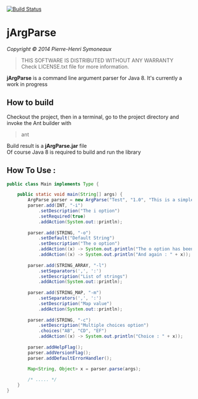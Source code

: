 [![Build Status](https://travis-ci.org/phsym/jArgParse.svg)](https://travis-ci.org/phsym/jArgParse)

# jArgParse

*Copyright &copy; 2014 Pierre-Henri Symoneaux*

> THIS SOFTWARE IS DISTRIBUTED WITHOUT ANY WARRANTY <br>
> Check LICENSE.txt file for more information. <br>


**jArgParse** is a command line argument parser for Java 8.
It's currently a work in progress

## How to build
Checkout the project, then in a terminal, go to the project directory and invoke the Ant builder with 

> ant

Build result is a **jArgParse.jar** file <br>
Of course Java 8 is required to build and run the library

## How To Use :

```java
public class Main implements Type {

	public static void main(String[] args) {
		ArgParse parser = new ArgParse("Test", "1.0", "This is a simple test with java 8");
		parser.add(INT, "-i")
			.setDescription("The i option")
			.setRequired(true)
			.addAction(System.out::println);
		
		parser.add(STRING, "-o")
			.setDefault("Default String")
			.setDescription("The o option")
			.addAction((x) -> System.out.println("The o option has been passed : " + x))
			.addAction((x) -> System.out.println("And again : " + x));
		
		parser.add(STRING_ARRAY, "-l")
			.setSeparators(',', ':')
			.setDescription("List of strings")
			.addAction(System.out::println);
		
		parser.add(STRING_MAP, "-m")
			.setSeparators(',', ':')
			.setDescription("Map value")
			.addAction(System.out::println);
			
		parser.add(STRING, "-c")
			.setDescription("Multiple choices option")
			.choices("AB", "CD", "EF")
			.addAction((x) -> System.out.println("Choice : " + x));
		
		parser.addHelpFlag();
		parser.addVersionFlag();
		parser.addDefaultErrorHandler();
		
		Map<String, Object> x = parser.parse(args);

		/* ..... */
	}
}
```
